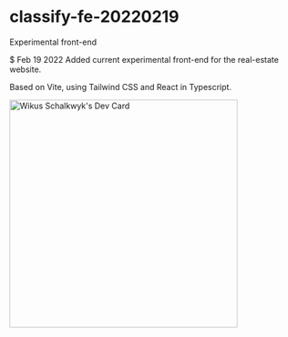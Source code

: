 # classify-fe-20220219
Experimental front-end

$ Feb 19 2022
Added current experimental front-end for the real-estate website.

Based on Vite, using Tailwind CSS and React in Typescript.

<a href="https://app.daily.dev/clschalkwyk"><img src="https://api.daily.dev/devcards/fcfcce510d844acd9c7d8e80bdd899b5.png?r=qwv" width="400" alt="Wikus Schalkwyk's Dev Card"/></a>
